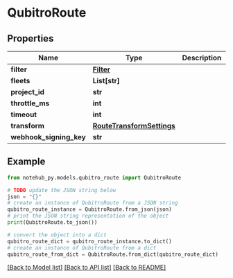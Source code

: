 # QubitroRoute

## Properties

| Name                    | Type                                                    | Description | Notes      |
| ----------------------- | ------------------------------------------------------- | ----------- | ---------- |
| **filter**              | [**Filter**](Filter.md)                                 |             | [optional] |
| **fleets**              | **List[str]**                                           |             | [optional] |
| **project_id**          | **str**                                                 |             | [optional] |
| **throttle_ms**         | **int**                                                 |             | [optional] |
| **timeout**             | **int**                                                 |             | [optional] |
| **transform**           | [**RouteTransformSettings**](RouteTransformSettings.md) |             | [optional] |
| **webhook_signing_key** | **str**                                                 |             | [optional] |

## Example

```python
from notehub_py.models.qubitro_route import QubitroRoute

# TODO update the JSON string below
json = "{}"
# create an instance of QubitroRoute from a JSON string
qubitro_route_instance = QubitroRoute.from_json(json)
# print the JSON string representation of the object
print(QubitroRoute.to_json())

# convert the object into a dict
qubitro_route_dict = qubitro_route_instance.to_dict()
# create an instance of QubitroRoute from a dict
qubitro_route_from_dict = QubitroRoute.from_dict(qubitro_route_dict)
```

[[Back to Model list]](../README.md#documentation-for-models) [[Back to API list]](../README.md#documentation-for-api-endpoints) [[Back to README]](../README.md)
